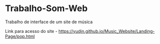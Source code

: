 # Trabalho-Som-Web
Trabalho de interface de um site de música

Link para acesso do site - https://yudjn.github.io/Music_Website/Landing-Page/pop.html
